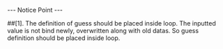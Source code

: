 --- Notice Point ---


##[1]. The definition of  guess should be placed inside loop. The inputted value is not bind newly, overwritten along with old datas.
So guess definition should be placed inside loop.